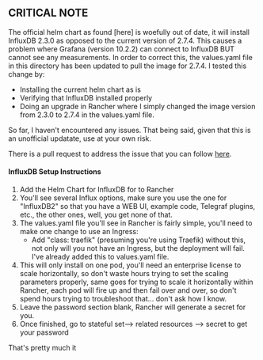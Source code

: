 ## CRITICAL NOTE 

The official helm chart as found [here] is woefully out of date, it will install InfluxDB 2.3.0 as opposed to the current version of 2.7.4. This causes a problem where Grafana (version 10.2.2) can connect to InfluxDB BUT cannot see any measurements. In order to correct this, the values.yaml file in this directory has been updated to pull the image for 2.7.4. I tested this change by: 

* Installing the current helm chart as is
* Verifying that InfluxDB installed properly 
* Doing an upgrade in Rancher where I simply changed the image version from 2.3.0 to 2.7.4 in the values.yaml file. 

So far, I haven't encountered any issues. That being said, given that this is an unofficial updatate, use at your own risk. 

There is a pull request to address the issue that you can follow [here](https://github.com/influxdata/helm-charts/pull/536). 

#### InfluxDB Setup Instructions

1) Add the Helm Chart for InfluxDB for to Rancher 
2) You'll see several Influx options, make sure you use the one for "InfluxDB2" so that you have a WEB UI, example code, Telegraf plugins, etc., the other ones, well, you get none of that. 
3) The values.yaml file you'll see in Rancher is fairly simple, you'll need to make one change to use an Ingress:
    * Add "class: traefik" (presuming you're using Traefik) without this, not only will you not have an Ingress, but the deployment will fail. I've already added this to values.yaml file. 
4) This will only install on one pod, you'll need an enterprise license to scale horizontally, so don't waste hours trying to set the scaling parameters properly, same goes for trying to scale it horizontally within Rancher, each pod will fire up and then fail over and over, so don't spend hours trying to troubleshoot that... don't ask how I know.  
5) Leave the password section blank, Rancher will generate a secret for you.  
6) Once finished, go to stateful set--> related resources --> secret to get your password  

That's pretty much it
